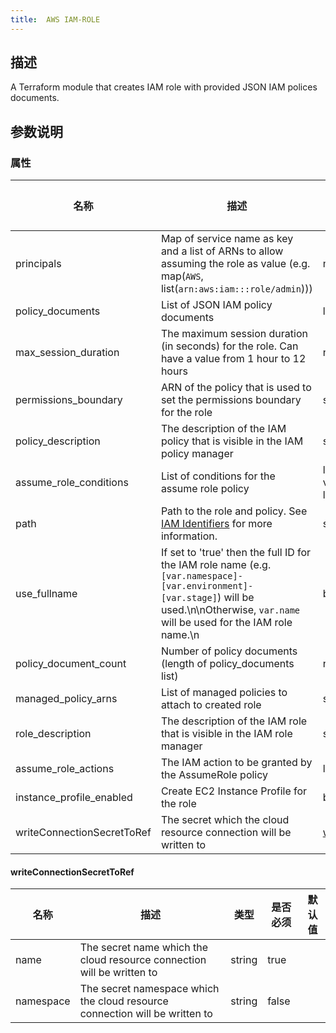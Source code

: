 ```yaml
---
title:  AWS IAM-ROLE
---
```


## 描述

A Terraform module that creates IAM role with provided JSON IAM polices documents.

## 参数说明


### 属性

 名称 | 描述 | 类型 | 是否必须 | 默认值 
 ------------ | ------------- | ------------- | ------------- | ------------- 
 principals | Map of service name as key and a list of ARNs to allow assuming the role as value (e.g. map(`AWS`, list(`arn:aws:iam:::role/admin`))) | map(list(string)) | false |  
 policy_documents | List of JSON IAM policy documents | list(string) | false |  
 max_session_duration | The maximum session duration (in seconds) for the role. Can have a value from 1 hour to 12 hours | number | false |  
 permissions_boundary | ARN of the policy that is used to set the permissions boundary for the role | string | false |  
 policy_description | The description of the IAM policy that is visible in the IAM policy manager | string | false |  
 assume_role_conditions | List of conditions for the assume role policy | list(object({\n    test     = string\n    variable = string\n    values   = list(string)\n  })) | false |  
 path | Path to the role and policy. See [IAM Identifiers](https://docs.aws.amazon.com/IAM/latest/UserGuide/reference_identifiers.html) for more information. | string | false |  
 use_fullname | If set to 'true' then the full ID for the IAM role name (e.g. `[var.namespace]-[var.environment]-[var.stage]`) will be used.\n\nOtherwise, `var.name` will be used for the IAM role name.\n | bool | false |  
 policy_document_count | Number of policy documents (length of policy_documents list) | number | false |  
 managed_policy_arns | List of managed policies to attach to created role | set(string) | false |  
 role_description | The description of the IAM role that is visible in the IAM role manager | string | true |  
 assume_role_actions | The IAM action to be granted by the AssumeRole policy | list(string) | false |  
 instance_profile_enabled | Create EC2 Instance Profile for the role | bool | false |  
 writeConnectionSecretToRef | The secret which the cloud resource connection will be written to | [writeConnectionSecretToRef](#writeConnectionSecretToRef) | false |  


#### writeConnectionSecretToRef

 名称 | 描述 | 类型 | 是否必须 | 默认值 
 ------------ | ------------- | ------------- | ------------- | ------------- 
 name | The secret name which the cloud resource connection will be written to | string | true |  
 namespace | The secret namespace which the cloud resource connection will be written to | string | false |  
